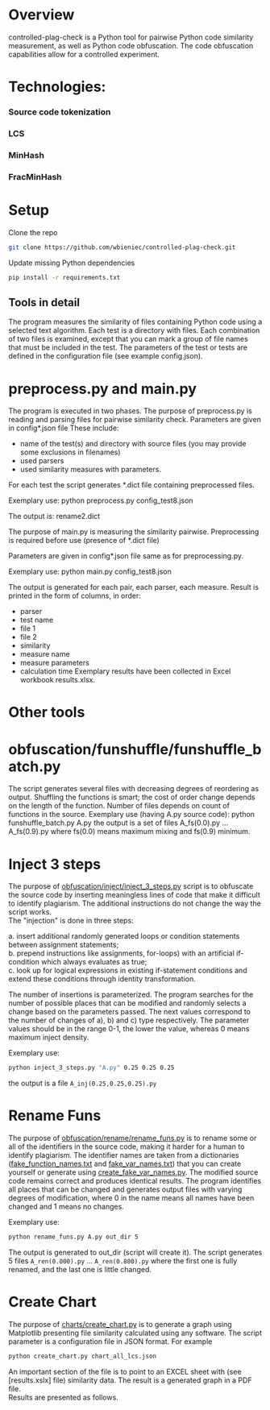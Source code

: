 # Overview

controlled-plag-check  is a Python tool for pairwise Python code similarity measurement, as well as Python code obfuscation. The code obfuscation capabilities allow for a controlled experiment.
# Technologies:
### Source code tokenization
### LCS
### MinHash
### FracMinHash

# Setup
Clone the repo 
```sh
git clone https://github.com/wbieniec/controlled-plag-check.git
```
Update missing Python dependencies
```sh
pip install -r requirements.txt
```
## Tools in detail
The program measures the similarity of files containing Python code using a selected text algorithm. Each test is a directory with files. Each combination of two files is examined, except that you can mark a group of file names that must be included in the test.
The parameters of the test or tests are defined in the configuration file (see example config.json).
# preprocess.py and main.py
The program is executed in two phases.
The purpose of preprocess.py is reading and parsing files for pairwise similarity check.
   Parameters are given in config*.json file
   These include:
   - name of the test(s) and directory with source files
     (you may provide some exclusions in filenames)
   - used parsers
   - used similarity measures with parameters.
   
   For each test the script generates *.dict file containing preprocessed files.
    
   Exemplary use:
   python preprocess.py config_test8.json
   
   The output is:
   rename2.dict

The purpose of main.py is measuring the similarity pairwise.
Preprocessing is required before use (presence of *.dict file)
   
Parameters are given in config*.json file same as for preprocessing.py. 
    
   Exemplary use:
   python main.py config_test8.json
   
The output is generated for each pair, each parser, each measure.
Result is printed in the form of columns, in order:
   - parser
   - test name
   - file 1
   - file 2
   - similarity
   - measure name
   - measure parameters
   - calculation time
Exemplary results have been collected in Excel workbook results.xlsx.
# Other tools
# obfuscation/funshuffle/funshuffle_batch.py
The script generates several files with decreasing degrees of reordering as output. Shuffling the functions is smart; the cost of order change depends on the length of  the function.
Number of files depends on count of functions in the source.
Exemplary use (having A.py source code):
python funshuffle_batch.py A.py
the output is a set of files A_fs(0.0).py ... A_fs(0.9).py
where fs(0.0) means maximum mixing and fs(0.9) minimum.

# Inject 3 steps
The purpose of [obfuscation/inject/inject_3_steps.py] script is to obfuscate the source code by inserting meaningless lines of code that make it difficult to identify plagiarism.
The additional instructions do not change the way the script works.   
The "injection" is done in three steps:

  a. insert additional randomly generated loops or condition statements between assignment statements;  
  b. prepend instructions like assignments, for-loops) with an artificial if-condition which always evaluates as true;  
  c. look up for logical expressions in existing if-statement conditions and extend these conditions through identity transformation.  
   
The number of insertions is parameterized.
The program searches for the number of possible places that can be modified and randomly selects a change based on the parameters passed.
The next values correspond to the number of changes of a), b) and c) type respectively.
The parameter values should be in the range 0-1, the lower the value, whereas 0 means maximum inject density.

Exemplary use:
```sh
python inject_3_steps.py "A.py" 0.25 0.25 0.25
```
the output is a file `A_inj(0.25,0.25,0.25).py`   

# Rename Funs
                                                                     
The purpose of [obfuscation/rename/rename_funs.py] is to rename some or all of the  identifiers in the source code, making it harder for a human  to identify plagiarism.
The identifier names are taken from  a dictionaries ([fake_function_names.txt] and [fake_var_names.txt]) that you can create yourself or generate using [create_fake_var_names.py].
The modified source code remains correct and produces identical results.
The program identifies all places that can be changed  and generates output files with varying degrees of modification, where 0 in the name means all names have been changed and 1 means no changes.

   Exemplary use:
```sh   
python rename_funs.py A.py out_dir 5
```
The output is generated to out_dir (script will create it).
The script generates 5 files `A_ren(0.000).py` ... `A_ren(0.800).py` where the first one is fully renamed, and the last one is little changed.

# Create Chart
The purpose of [charts/create_chart.py] is to generate a graph using Matplotlib presenting file similarity calculated using any software.
The script parameter is a configuration file in JSON format.
For example
```sh
python create_chart.py chart_all_lcs.json
```
An important section of the file is to point to an EXCEL sheet with (see [results.xslx] file) similarity data.
The result is a generated graph in a PDF file.  
Results are presented as follows.

[results.xlsx]: https://github.com/wbieniec/controlled-plag-check/results.xlsx
[obfuscation/inject/inject_3_steps.py]: https://github.com/wbieniec/controlled-plag-check/obfuscation/inject/inject_3_steps.py
[fake_function_names.txt]:  https://github.com/wbieniec/controlled-plag-check/obfuscation/rename/data/fake_function_names.txt
[fake_var_names.txt]:  https://github.com/wbieniec/controlled-plag-check/obfuscation/rename/data/fake_var_names.txt
[create_fake_var_names.py]:  https://github.com/wbieniec/controlled-plag-check/obfuscation/rename/helpers/create_fake_var_names.py
[obfuscation/rename/rename_funs.py]: https://github.com/wbieniec/controlled-plag-check/obfuscation/rename/rename_funs.py
[charts/create_chart.py]: https://github.com/wbieniec/controlled-plag-check/charts/create_chart.py

